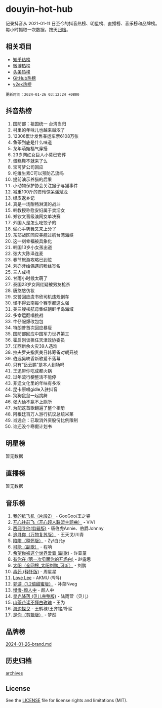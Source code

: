 # douyin-hot-hub

记录抖音从 2021-01-11 日至今的抖音热榜、明星榜、直播榜、音乐榜和品牌榜。每小时抓取一次数据，按天[归档](archives)。

## 相关项目

- [知乎热榜](https://github.com/lonnyzhang423/zhihu-hot-hub)
- [微博热榜](https://github.com/lonnyzhang423/weibo-hot-hub)
- [头条热榜](https://github.com/lonnyzhang423/toutiao-hot-hub)
- [GitHub热榜](https://github.com/lonnyzhang423/github-hot-hub)
- [v2ex热榜](https://github.com/lonnyzhang423/v2ex-hot-hub)


`更新时间：2024-01-26 03:12:24 +0800`

## 抖音热榜

1. 国防部：祖国统一 台湾当归
1. 村里的年味儿也越来越浓了
1. 12306累计发售春运车票6108万张
1. 鱼茶到底是什么味道
1. 龙年萌娃福气穿搭
1. 23岁网红女巨人小莫已安葬
1. 蛋糕鞋不就来了么
1. 宝可梦公司回应
1. 吃维生素C可以预防乙流吗
1. 提前演示养猫的后果
1. 小动物保护协会关注猴子与猫事件
1. 减重100斤的贾玲惊呆潘斌龙
1. 绿皮返乡记
1. 真是一场酣畅淋漓的战斗
1. 韩教授称慰安妇属于卖淫女
1. 郑钦文晋级澳网女单决赛
1. 外国人是怎么吃饺子的
1. 偷心手势舞又来上分了
1. 东部战区回应美舰过航台湾海峡
1. 这一刻幸福被具象化
1. 韩国13岁小女孩出道
1. 张大大陈泽连麦
1. 春节旅游攻略已到位
1. 刘亦菲给偶遇的粉丝签名
1. 三人成椅
1. 甘雨小时候太萌了
1. 泰国23岁女网红疑被男友枪杀
1. 唐悠悠仿妆
1. 交警回应虞书欣司机违规倒车
1. 怪不得云南每个赛季都这么强
1. 美三艘核航母集结朝鲜半岛海域
1. 多幸运翻唱挑战
1. 牛仔服爆改包包
1. 特朗普首次回应暴瘦
1. 国防部回应中国军力世界第三
1. 霍启刚谈担任天津政协委员
1. 江西新余火灾39人遇难
1. 拉夫罗夫指责美日韩筹备对朝开战
1. 伯远吴映香新歌爱不落幕
1. 只有“岳云鹏”是本人到场吗
1. 王迅带你吃成都火锅
1. 过年流行梗整活不能停
1. 非遗文化里的年味有多浓
1. 昆卡原唱gidle入驻抖音
1. 狗狗鼠鼠一起跳舞
1. 张大仙不赢不上厕所
1. 为配这首歌翻遍了整个相册
1. 阿根廷百万人游行抗议总统米莱
1. 肖远企：已取消外资股份比例限制
1. 谁还没个寒假计划书

## 明星榜

暂无数据

## 直播榜

暂无数据

## 音乐榜

1. [我的纸飞机（片段2）](https://sf86-cdn-tos.douyinstatic.com/obj/tos-cn-ve-2774/oM2ZrKcg2CD5AeRB2gkeXOFB1IxAGJdZPazYHf) - GooGoo/王之睿
1. [开心往前飞（开心超人联盟主题曲）](https://sf6-cdn-tos.douyinstatic.com/obj/tos-cn-ve-2774/9d8fb7c82cf1421fb93a9fe925275e0a) - VIVI
1. [西厢寻他(剪辑版)](https://sf86-cdn-tos.douyinstatic.com/obj/tos-cn-ve-2774/oUsAVfAQKlRNxEv5qxvIB8o5qmIWUcXbzJKJhw) - 唐伯虎Annie、伯爵Johnny
1. [追寻你（万物复苏版）](https://sf86-cdn-tos.douyinstatic.com/obj/tos-cn-ve-2774/oYeAZJsbjIDit9APmBg8u6uDUQnHmoCf3gbo74) - 王天戈/川青
1. [陷阱（释怀版）](https://sf86-cdn-tos.douyinstatic.com/obj/tos-cn-ve-2774/oE8C21LeZrzKLDFfQYgMzx4GAIHageG5IzayY7) - Zy/白允y
1. [可能（副歌）](https://sf3-cdn-tos.douyinstatic.com/obj/tos-cn-ve-2774/cde1731888894259b333569393c2fb51) - 程响
1. [希望你被这个世界爱着 (副歌)](https://sf86-cdn-tos.douyinstatic.com/obj/tos-cn-ve-2774/oUHCmWQfZlE3QQBKBeD8rCFLpJzPgCpImhsxMt) - 许亚童
1. [有你在 (第一次见面你的开场白)](https://sf86-cdn-tos.douyinstatic.com/obj/tos-cn-ve-2774/oAthrQ3ClJBfI57uBoFEgNDYtNCZ0TSYQQfxQ0) - 赵露思
1. [太阳（全网搜_太阳刘鹏_可听）](https://sf3-cdn-tos.douyinstatic.com/obj/tos-cn-ve-2774/ogWbyIQnlBFImVbeDocRdCIYtBHlbJXgfZMvgz) - 刘鹏
1. [毒药 (释怀版)](https://sf86-cdn-tos.douyinstatic.com/obj/tos-cn-ve-2774/oYILMEAzspdZBIzy4frJNB8ZHPHWAhiwowd4Ad) - 周星星
1. [Love Lee](https://sf3-cdn-tos.douyinstatic.com/obj/tos-cn-ve-2774/o05GbkJGbCBTdDnMtB0fwOYgkeZp23vrWQDQBS) - AKMU (악뮤)
1. [梦游（1.2倍甜蜜版）](https://sf6-cdn-tos.douyinstatic.com/obj/tos-cn-ve-2774/o4gyAUm8hwufoEABmwVIiQtHsFuGzAEEWtNMzo) - 补菜Nveg
1. [慢慢-颜人中](https://sf86-cdn-tos.douyinstatic.com/obj/tos-cn-ve-2774/ocjHNfBXdBxQNC8ZGAeoLMFTUgtBg8bkExunDC) - 颜人中
1. [星光降落 (贝儿完整版)](https://sf86-cdn-tos.douyinstatic.com/obj/tos-cn-ve-2774/okwB9hAwyAtsFFkFBzAX1hOOfQuIoMNs0W2Mwr) - 陆雨萱（贝儿）
1. [山茶花读不懂白玫瑰](https://sf86-cdn-tos.douyinstatic.com/obj/tos-cn-ve-2774/osfn8B7DktrRHEPJgPCfDbw7QDQEkwC16BxZg9) - 王为
1. [海边探戈](https://sf86-cdn-tos.douyinstatic.com/obj/tos-cn-ve-2774/os9gE0VQCGqt6VQkZDyBBYvfSDY0QFe3vVmubn) - 王鹤棣/王齐铭/朴鲨
1. [是你（剪辑版）](https://sf86-cdn-tos.douyinstatic.com/obj/tos-cn-ve-2774/46019dae783c4c969944217fe1cfafc4) - 梦然

## 品牌榜

[2024-01-26-brand.md](archives/2024-01-26-brand.md)

## 历史归档

[archives](archives)

## License

See the [LICENSE](LICENSE) file for license rights and limitations (MIT).
